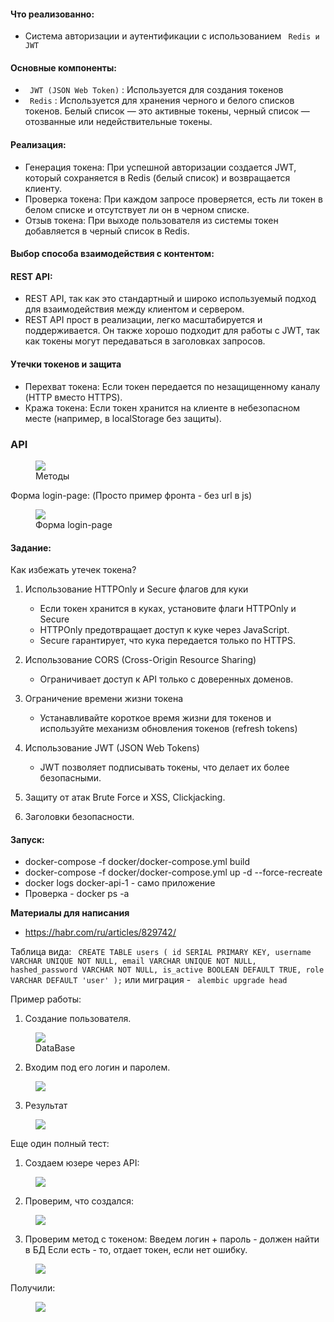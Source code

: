 #### **Что реализованно**:
- Система авторизации и аутентификации с использованием ` Redis и JWT` 

#### Основные компоненты:
- ` JWT (JSON Web Token)` : Используется для создания токенов
- ` Redis` : Используется для хранения черного и белого списков токенов. Белый список — это активные токены, черный список — отозванные или недействительные токены.

#### Реализация:
- Генерация токена: При успешной авторизации создается JWT, который сохраняется в Redis (белый список) и возвращается клиенту.
- Проверка токена: При каждом запросе проверяется, есть ли токен в белом списке и отсутствует ли он в черном списке.
- Отзыв токена: При выходе пользователя из системы токен добавляется в черный список в Redis.

####  Выбор способа взаимодействия с контентом:

#### REST API:
- REST API, так как это стандартный и широко используемый подход для взаимодействия между клиентом и сервером.
- REST API прост в реализации, легко масштабируется и поддерживается. Он также хорошо подходит для работы с JWT, так как токены могут передаваться в заголовках запросов.

#### Утечки токенов и защита

- Перехват токена: Если токен передается по незащищенному каналу (HTTP вместо HTTPS).
- Кража токена: Если токен хранится на клиенте в небезопасном месте (например, в localStorage без защиты).

### API
<figure>
  <img src="docs_file/api.png">
  <figcaption>Методы</figcaption>
</figure>

Форма login-page: (Просто пример фронта - без url в js)

<figure>
  <img src="docs_file/login.png">
  <figcaption>Форма login-page</figcaption>
</figure>

#### Задание:
Как избежать утечек токена?

1. Использование HTTPOnly и Secure флагов для куки 
    - Если токен хранится в куках, установите флаги HTTPOnly и Secure
    - HTTPOnly предотвращает доступ к куке через JavaScript. 
    - Secure гарантирует, что кука передается только по HTTPS.

2. Использование CORS (Cross-Origin Resource Sharing) 
   - Ограничивает доступ к  API только с доверенных доменов.

3. Ограничение времени жизни токена
   - Устанавливайте короткое время жизни для токенов и используйте механизм обновления токенов (refresh tokens)

4. Использование JWT (JSON Web Tokens)
   - JWT позволяет подписывать токены, что делает их более безопасными. 

5. Защиту от атак Brute Force и XSS, Clickjacking.

6. Заголовки безопасности.


#### Запуск:
- docker-compose -f docker/docker-compose.yml build
- docker-compose -f docker/docker-compose.yml up -d --force-recreate
- docker logs docker-api-1 - само приложение
- Проверка - docker ps -a

**Материалы для написания**
- https://habr.com/ru/articles/829742/

Таблица вида:
` 
CREATE TABLE users (
    id SERIAL PRIMARY KEY,
    username VARCHAR UNIQUE NOT NULL,
    email VARCHAR UNIQUE NOT NULL,
    hashed_password VARCHAR NOT NULL,
    is_active BOOLEAN DEFAULT TRUE,
    role VARCHAR DEFAULT 'user'
);
` 
или миграция -  ` alembic upgrade head` 


Пример работы:
1. Создание пользователя.

<figure>
  <img src="docs_file/db_user.png">
  <figcaption>DataBase</figcaption>
</figure>

2. Входим под его логин и паролем.

<figure>
  <img src="docs_file/use_api.png">
</figure>

3. Результат

<figure>
  <img src="docs_file/result.png">
</figure>

Еще один полный тест:

1. Создаем юзере через API:
<figure>
  <img src="docs_file/create_user.png">
</figure>

2. Проверим, что создался:

<figure>
  <img src="docs_file/result_create_user.png">
</figure>

3. Проверим метод с токеном:  Введем логин + пароль - должен найти в БД 
Если есть - то, отдает токен, если нет ошибку.

<figure>
  <img src="docs_file/generate_token_create_user.png">
</figure>

Получили:

<figure>
  <img src="docs_file/result_after_create_token.png">
</figure>

